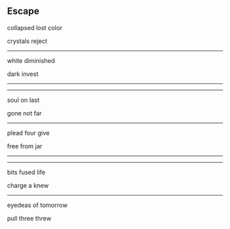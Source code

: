 ## Escape

collapsed lost color

crystals reject

---

white diminished

dark invest

---
---

soul on last

gone not far

---

plead four give

free from jar

---
---

bits fused life

charge a knew

---

eyedeas of tomorrow

pull three threw
